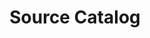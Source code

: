 ---
id: ed3743e1-8c1f-4777-aa03-95b07412286d
blueprint: data
title: 'Source Catalog'
nav_title: source_catalog
catalog: source-catalog
template: integration-catalog
---